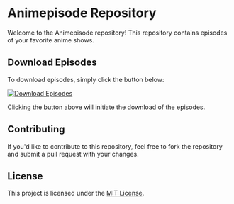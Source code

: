 # Animepisode Repository

Welcome to the Animepisode repository! This repository contains episodes of your favorite anime shows.

## Download Episodes

To download episodes, simply click the button below:

[![Download Episodes](https://img.shields.io/badge/Download-Episodes-blue)](https://example.com/your-download-link)

Clicking the button above will initiate the download of the episodes.

## Contributing

If you'd like to contribute to this repository, feel free to fork the repository and submit a pull request with your changes.

## License

This project is licensed under the [MIT License](LICENSE).
